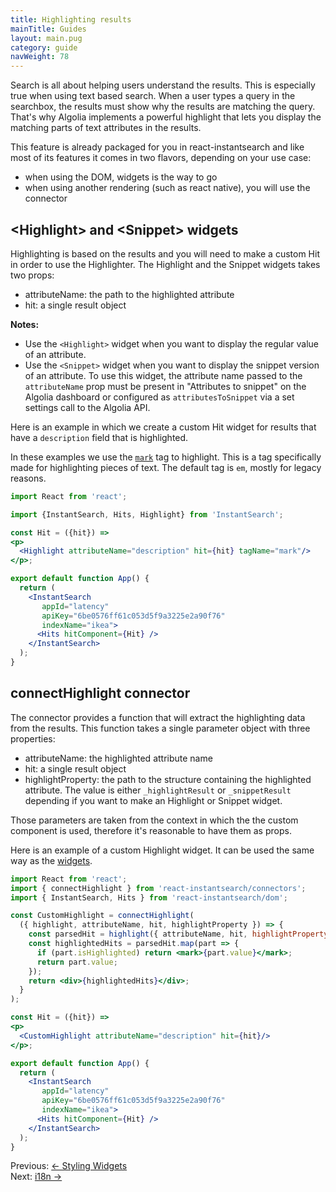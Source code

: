 ```yaml
---
title: Highlighting results
mainTitle: Guides
layout: main.pug
category: guide
navWeight: 78
---
```


Search is all about helping users understand the results. This is especially true when using
text based search. When a user types a query in the searchbox, the results
must show why the results are matching the query. That's why Algolia implements
a powerful highlight that lets you display the matching parts of text attributes in
the results.

This feature is already packaged for you in react-instantsearch and
like most of its features it comes in two flavors, depending on your use case:
 - when using the DOM, widgets is the way to go
 - when using another rendering (such as react native), you will use the connector

## &lt;Highlight&gt; and &lt;Snippet&gt; widgets

Highlighting is based on the results and you will need to make a custom Hit in order
to use the Highlighter. The Highlight and the Snippet widgets takes two props:
 - attributeName: the path to the highlighted attribute
 - hit: a single result object

**Notes:**
* Use the `<Highlight>` widget when you want to display the regular value of an attribute.
* Use the `<Snippet>` widget when you want to display the snippet version of an attribute. 
  To use this widget, the attribute name passed to the `attributeName` prop must be present in 
  "Attributes to snippet" on the Algolia dashboard or configured as `attributesToSnippet` 
  via a set settings call to the Algolia API.

Here is an example in which we create a custom Hit widget for results that have a
`description` field that is highlighted.

In these examples we use the [`mark`](https://developer.mozilla.org/en/docs/Web/HTML/Element/mark)
tag to highlight. This is a tag specifically made for highlighting pieces of text. The default
tag is `em`, mostly for legacy reasons.

```jsx
import React from 'react';

import {InstantSearch, Hits, Highlight} from 'InstantSearch';

const Hit = ({hit}) =>
<p>
  <Highlight attributeName="description" hit={hit} tagName="mark"/>
</p>;

export default function App() {
  return (
    <InstantSearch
       appId="latency"
       apiKey="6be0576ff61c053d5f9a3225e2a90f76"
       indexName="ikea">
      <Hits hitComponent={Hit} />
    </InstantSearch>
  );
}
```

## connectHighlight connector

The connector provides a function that will extract the highlighting data
from the results. This function takes a single parameter object with three
properties:
 - attributeName: the highlighted attribute name
 - hit: a single result object
 - highlightProperty: the path to the structure containing the highlighted attribute. The value is either `_highlightResult` or `_snippetResult` depending if you want to make an Highlight or Snippet widget. 

Those parameters are taken from the context in which the the custom component
is used, therefore it's reasonable to have them as props.

Here is an example of a custom Highlight widget. It can be used the same
way as the [widgets](guide/Highlighting_results.html#highlight-and-snippet-widgets).

```jsx
import React from 'react';
import { connectHighlight } from 'react-instantsearch/connectors';
import { InstantSearch, Hits } from 'react-instantsearch/dom';

const CustomHighlight = connectHighlight(
  ({ highlight, attributeName, hit, highlightProperty }) => {
    const parsedHit = highlight({ attributeName, hit, highlightProperty: '_highlightResult' });
    const highlightedHits = parsedHit.map(part => {
      if (part.isHighlighted) return <mark>{part.value}</mark>;
      return part.value;
    });
    return <div>{highlightedHits}</div>;
  }
);

const Hit = ({hit}) =>
<p>
  <CustomHighlight attributeName="description" hit={hit}/>
</p>;

export default function App() {
  return (
    <InstantSearch
       appId="latency"
       apiKey="6be0576ff61c053d5f9a3225e2a90f76"
       indexName="ikea">
      <Hits hitComponent={Hit} />
    </InstantSearch>
  );
}
```

<div class="guide-nav">
    <div class="guide-nav-left">
        Previous: <a href="guide/Styling_widgets.html">← Styling Widgets</a>
    </div>
    <div class="guide-nav-right">
        Next: <a href="guide/i18n.html">i18n →</a>
    </div>
</div>
